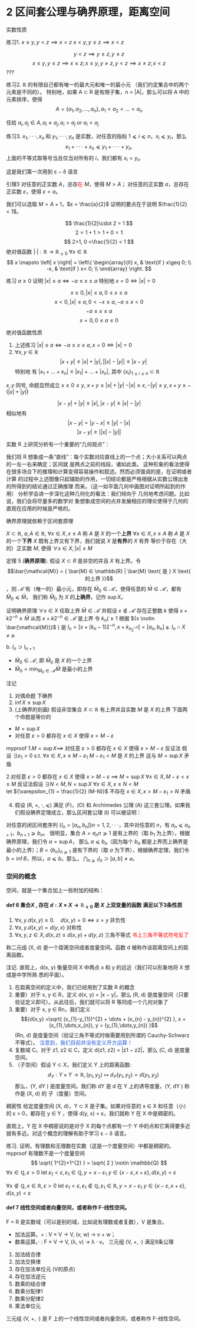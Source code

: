 # 2 区间套公理与确界原理，距离空间

实数性质

练习1. ${x\leq y,y<z \implies x<z}$
${x< y,y\leq z \implies x<z}$

$$
y<z \implies y\leq z, y \neq z
$$
$$
x \leq y, y\leq z \implies x\leq z;
x \leq y, y\neq z, y<z \implies x\neq z;
x < z
$$
???

练习2. ${\mathbb{R}}$ 的有限自己都有唯一的最大元和唯一的最小元 （我们约定集合中的两个元素是不同的）。
特别地，如果 A ⊂ R 是有限⼦集，n = |A|，那么可以将 A 中的元素排序，使得
$$
A = \left\{ a_{1},a_{2},\dots, a_{n} \right\} , a_{1}<a_{2}<\dots<a_{n}
$$

任给 ${a_{i},a_{j}\in A, a_{i }\neq a_{j}, a_{i}>a_{j} \text{ or } a_{i} < a_{j}}$

练习3.  $x_1, · · · , x_n$ 和 $y_1, · · · , y_n$ 是实数，对任意的指标 $1 ⩽ i ⩽ n，x_i ⩽ y_i$，那么
$$x_1 + · · · + x_n ⩽ y_1 + · · · + y_n.$$
上面的不等式取等号当且仅当对所有的 $i$，我们都有 $x_i = y_i$。

这是我们第⼀次⽤到 ε − δ 语⾔

引理3 对任意的正实数 $A$，总存<font color="#ff0000">在</font> $M$，使得 $M > A$；
对任意的正实数 $a$，总存在正实数 $ε$，使得 $ε < a$。

我们可以选取 $M = A + 1$，$ε = \frac{a}{2}$
证明的要点在于说明 $\frac{1}{2} < 1$。

$$
\frac{1}{2}\cdot 2 = 1
$$
$$
2 = 1+1 > 1+0 = 1
$$
$$
2>1, 0 <\frac{1}{2} < 1
$$
绝对值函数 ${\left| \cdot \right|:\mathbb{R}\to \mathbb{R}_{\geq 0}}$ ${\forall x\in\mathbb{R}}$
$$
x \mapsto \left| x \right| =
\left\{ 
\begin{array}{ll}
x, & \text{if } x\geq 0; \\
-x, & \text{if } x<   0; \\
\end{array}
\right.
$$

练习 ${a\geq 0}$ 证明 ${\left| x \right|\leq a \iff -a\leq x\leq a}$
特别地 ${x=0 \iff \left| x \right|=0}$

$$
x\geq 0,\left| x \right| \leq a, 0 \leq x \leq a
$$
$$
x<0, \left| x \right| \leq a, 0 < -x \leq a, -a \leq x < 0
$$
$$
-a \leq x \leq a
$$
$$
x=0, 0\leq a \leq 0
$$

绝对值函数性质
1. 上述练习 ${\left| x \right|\leq a \iff -a \leq x\leq a, x=0\iff \left| x \right|=0}$
2. ${\forall x,y \in \mathbb{R}}$
$$
\left| x+y \right| \leq \left| x \right| + \left| y \right| ,
\left| \left| x \right| - \left| y \right|  \right| \leq \left| x-y \right| 
$$
特别地 有 ${\left| x_{1}+\dots+x_{n} \right|\leq \left| x_{1} \right| + \dots + \left| x_{n} \right|}$, 其中 ${\left\{ x_{i} \right\}_{1\leq i\leq n} \subset \mathbb{R}}$


$x,y$ 同号, 命题显然成立
${x\leq 0\leq y}$, ${x+y\leq|x|+|y|}$
${-|x|\leq x,-|y|\leq y, x+y \geq -(|x|+|y|)}$

$$
|x-y|+|y| \geq |x|, \left| x-y \right| \geq \left| x \right|  - \left| y \right|  
$$
相似地有
$$
\left| x-y \right|  =
\left| y-x \right| \geq \left| y \right| - \left| x \right| 
$$
$$
\left| x-y \right| \geq \left| \left| x \right| - \left| y \right|  \right| 
$$

实数 R 上研究分析有⼀个重要的“⼏何观点”：


我们将 R 想象成⼀条“直线”：每个实数对应直线上的⼀个点；⼤⼩关系可以两点的⼀左⼀右来确定；区间就
是两点之前的线段，诸如此类。
这种形象的看法使得在很多场合下的推理和计算变得容易操作和叙述。然⽽必须强调的是，在证明或者计算
的过程中上述图像只起辅助的作⽤，⼀切结论都是严格根据从实数公理出发的所得到的结论通过正确推理
⽽来。（这⼀如平⾯⼏何中画图对证明所起到的作⽤）
分析学会进⼀步深化这种⼏何化的看法：我们倾向于 几何地考虑问题。⽐如说，我们会将尽量多的数学对
象想象成空间的点并发展相应的理论使得于⼏何的直观在应⽤的时候是严格的。


确界原理就依赖于区间套原理


${X \subset \mathbb{R}}$, ${a,A \in \mathbb{R}}$,
${\forall x \in X, x \leq A}$ 称 ${A}$ 是 ${X}$ 的一个**上界**
${\forall x \in X, x \geq A}$ 称 ${A}$ 是 ${X}$ 的一个**下界**
${X}$ 既有上界又有下界，我们就说 ${X}$ 是**有界**的
${X}$ 有界 等价于存在（大的）正实数 ${M}$, 使得 ${\forall x \in X, \left| x \right| \leq M}$

定理 5 (**确界原理**). 假设 $X ⊂ R$ 是非空的并且 $X$ 有上界。令 
$$\bar{\mathcal{M}} = { \bar{M} ∈ \mathbb{R} | \bar{M} \text{ 是 } X \text{ 的上界 }}$$
，则 $\mathcal{\bar{M}}$ 有（唯⼀的）最小元，即存在 $\bar{M}_0 ∈ \mathcal{\bar{M}}$，使得任意的 $\bar{M} ∈ \mathcal{\bar{M}}$，都有 $\bar{M}_0 ⩽ \bar{M}$。
我们称 $\bar{M}_0$ 为 $X$ 的**上确界**，记作 $\sup X$。

证明确界原理
${\forall x \in X}$ 
任取上界 ${\bar{M} \in \mathcal{\bar{M}}}$  并假设 ${x \notin \mathcal{\bar{M}}}$ 
存在正整数 ${k}$ 使得 ${x+k 2^{-n} \geq \bar{M}}$
从而 ${x + k {2}^{-n} \in \mathcal{\bar{M}}}$ 是上界
令 ${k_{n}(\geq 1}$ 根据 ${x \notin \bar{\mathcal{M}}}$ ) 是
${I_{n} = \left[ x+(k_{n} - 1)2^{-n}, x+k_{n_{2}^{-n}} \right] = \left[ a_{n},b_{n} \right]}$
a. ${I_{n}\cap X\neq \varnothing}$ 

b. ${I_{n}\supset I_{n+1}}$ 

- ${\bar{M}_{0} \in \mathcal{\bar{M}}}$, 即 ${\bar{M}_{0}}$ 是 ${X}$ 的一个上界
- ${\bar{M}_{0}=\min_{\bar{M}_{0} \in \mathcal{\bar{M}}}\bar{M} }$ 是最小的上界


注记
1. 对偶命题 下确界 
2. ${\inf X \leq \sup X}$ 
3. (上确界的刻画) 
假设非空集合 ${X \subset \mathbb{R}}$ 有上界并且实数 ${M}$ 是 ${X}$ 的上界 
下面两个命题是等价的
- ${M = \sup X}$ 
- 对任意 ${\varepsilon > 0}$ 都存在 ${x \in X}$ 使得 ${x > M - \varepsilon}$


myproof
1.${M = \sup X}\implies$ 对任意 ${\varepsilon > 0}$ 都存在 ${x \in X}$ 使得 ${x > M - \varepsilon}$
反证法
假设 ${\exists \varepsilon_{1}>0}$ s.t. ${\forall x \in X, x\leq M - \varepsilon_{1}}$
${M-\varepsilon_{1} < M}$ 是 ${X}$ 的上界 这与 ${M = \sup X}$ 矛盾

2.对任意 ${\varepsilon > 0}$ 都存在 ${x \in X}$ 使得 ${x > M - \varepsilon}$ ${\implies}$ ${M = \sup X}$ 
${\forall x \in X, M-\varepsilon < x \leq M}$ 
反证法假设 ${\exists N <M, N = \sup X}$ 
${\forall x \in X, x \leq N < M}$  
let ${\varepsilon_{1} = \frac{1}{2} (M-N)}$ 
不存在 ${x \in X, x > M - \varepsilon_{1} >N }$
矛盾

4. 假设 (R, +, ·, ⩽) 满⾜ (F)，(O) 和 Archimedes 公理 (A) 这三套公理。如果我们假设确界定理成立，那么区间套公理 (I) 可以被证明：

对任意的闭区间套序列 $\{I_n = [a_n, b_n]\}n=1,2,···$，其中对任意的 $n$，有 $a_n ⩽ a_{n+1}，b_{n+1} ⩾ b_n$。
很明显，集合 $A = {a_n}n⩾1$ 是有上界的（取 $b_1$ 为上界），根据确界原理，我们令 $a = \sup A$，
那么 $a ⩽ b_n$（因为每个 $b_n$ 都是上界⽽上确界是最小的上界）；$B = \{b_n\}_{n⩾1}$ 是有下界的（取
$a$ 为下界），根据确界定理，我们令 $b = \inf B$，所以，$a ⩽ b$。那么，
${\bigcap_{n⩾1} I_n ⊃ [a, b] \neq \varnothing}$。 


### 空间的概念
空间，就是⼀个集合加上⼀些附加的结构：

#### def 6 集合${X}$ , 存在 ${d:X\times X\to \mathbb{R}_{\geq 0}}$ 是 $X$ 上双变量的函数 满足以下3条性质
1. ${\forall x,y. d(x,y)\geq 0. \quad d(x,y)=0 \iff x=y}$  非负性
2. ${\forall x,y. d(x,y) = d(y,x)}$  对称性
3. ${\forall x,y,z \in X, d(x,z)\leq d(x,y) + d(y,z)}$ 三角不等式  <font color="#ff0000">书上三角不等式符号反了</font> 

称⼆元组 (X, d) 是⼀个距离空间或者度量空间。函数 d 被称作该距离空间上的距离函数。

注记. 直观上，d(x, y) 衡量空间 X 中两点 x 和 y 的远近（我们可以形象地将 X 想成是中学所熟
悉的平面）。
1) 在距离空间的定义中，我们已经用到了实数 R 的概念
2) 重要）对于 x, y ∈ R，定义 d(x, y) = |x − y|，那么 (R, d) 是度量空间（只要验证定义即可）。从此往后，我们就可以将 R 等同成⼀个⼏何对象了
3) 重要）对于 x, y ∈ Rn，我们定义 $${d(x,y) =\sqrt{ (x_{1}-y_{1})^{2} + \dots + (x_{n} - y_{n})^{2} }, x = (x_{1},\dots,x_{n}), y = (y_{1},\dots,y_{n}) }$$ (Rn, d) 是度量空间（验证三角不等式时候需要用到所谓的 Cauchy-Schwarz 不等式）。 <font color="#245bdb">注意到，我们目前并没有定义开⽅运算！</font>
4) 复数域 C。对于 z1, z2 ∈ C，定义 d(z1, z2) = |z1 − z2|，那么 (C, d) 是度量空间。
5) （⼦空间）假设 Y ⊂ X，我们定义 Y 上的距离函数: $${d_{Y}: Y\times Y \to \mathbb{R},(y_{1},y_{2}) \mapsto d_{Y}(y_{1},y_{2}) = d(y_{1},y_{2}) }$$ 那么，(Y, dY ) 是度量空间。我们称 dY 是 d 在 Y 上的诱导度量，(Y, dY ) 称作是 (X, d) 的 子（度量）空间。


稠密性
给定度量空间 (X, d)，Y ⊂ X 是⼦集。如果对任意的
x ∈ X 和任意（⼩）的 ε > 0，都存在 y ∈ Y ，使得 d(y, x) < ε，我们就称 Y 在 X 中是稠密的。

直观上，Y 在 X 中稠密说的是对于 X 的每个点都有⼀个 Y 中的点和它离得要多近就有多近。对这个概念的理解有助于学习 ε − δ 语⾔。

练习. 证明，有理数和⽆理数在实数（这是⼀个度量空间）中都是稠密的。
myproof
有理数不是一个度量空间
$$
\sqrt{ 1^{2}+1^{2} } = \sqrt{ 2 } \notin \mathbb{Q}
$$
${\forall x \in \mathbb{Q}, \varepsilon>0}$ 
let ${\varepsilon_{1}<\varepsilon, \varepsilon_{1} \in \mathbb{Q}, y = x - \varepsilon_{1}}$
${y \in \{ x-\varepsilon ,x+\varepsilon \}, d(x,y)<\varepsilon}$


${\forall x \notin \mathbb{Q}, x \in \mathbb{R}, \varepsilon>0}$ 
let ${\varepsilon_{1}<\varepsilon, \varepsilon_{1} \notin \mathbb{Q}, \varepsilon_{1} \in \mathbb{R}, y = x - \varepsilon_{1}}$
${y \in \{ x-\varepsilon ,x+\varepsilon \}, d(x,y)<\varepsilon}$ 


#### def 7 线性空间或者向量空间，或者称作 F-线性空间。
F = R 是实数域（可以是别的域，比如说有理数或者复数），V 是集合。

- 加法运算。+ : V × V → V,   (v, w) → v + w；
- 数乘运算。· : F × V → V,   (λ, v) → λ · v。
三元组 (V, +, ·) 满足8条公理
1. 加法结合律
2. 加法交换律
3. 存在加法单位元 (V的原点)
4. 存在加法逆元
5. 数乘的结合律
6. 数乘分配律1
7. 数乘分配律2
8. 乘法单位元

三元组 (V, +, ·) 是 F 上的⼀个线性空间或者向量空间，或者称作 F-线性空间。

